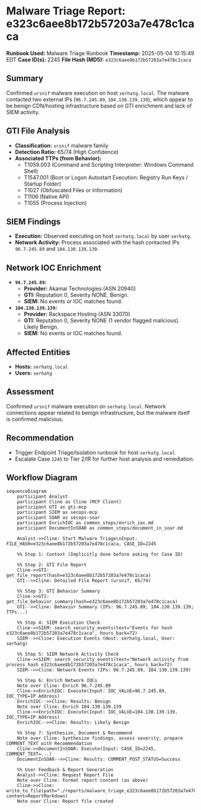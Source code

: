 # Malware Triage Report: e323c6aee8b172b57203a7e478c1caca

**Runbook Used:** Malware Triage Runbook
**Timestamp:** 2025-05-04 10:15:49 EDT
**Case ID(s):** 2245
**File Hash (MD5):** `e323c6aee8b172b57203a7e478c1caca`

## Summary

Confirmed `ursnif` malware execution on host `serhatg.local`. The malware contacted two external IPs (`96.7.245.89`, `104.130.139.139`), which appear to be benign CDN/hosting infrastructure based on GTI enrichment and lack of SIEM activity.

## GTI File Analysis

*   **Classification:** `ursnif` malware family
*   **Detection Ratio:** 65/74 (High Confidence)
*   **Associated TTPs (from Behavior):**
    *   T1059.003 (Command and Scripting Interpreter: Windows Command Shell)
    *   T1547.001 (Boot or Logon Autostart Execution: Registry Run Keys / Startup Folder)
    *   T1027 (Obfuscated Files or Information)
    *   T1106 (Native API)
    *   T1055 (Process Injection)

## SIEM Findings

*   **Execution:** Observed executing on host `serhatg.local` by user `serhatg`.
*   **Network Activity:** Process associated with the hash contacted IPs `96.7.245.89` and `104.130.139.139`.

## Network IOC Enrichment

*   **`96.7.245.89`:**
    *   **Provider:** Akamai Technologies (ASN 20940)
    *   **GTI:** Reputation 0, Severity NONE. Benign.
    *   **SIEM:** No events or IOC matches found.
*   **`104.130.139.139`:**
    *   **Provider:** Rackspace Hosting (ASN 33070)
    *   **GTI:** Reputation 0, Severity NONE (1 vendor flagged malicious). Likely Benign.
    *   **SIEM:** No events or IOC matches found.

## Affected Entities

*   **Hosts:** `serhatg.local`
*   **Users:** `serhatg`

## Assessment

Confirmed `ursnif` malware execution on `serhatg.local`. Network connections appear related to benign infrastructure, but the malware itself is confirmed malicious.

## Recommendation

*   Trigger Endpoint Triage/Isolation runbook for host `serhatg.local`.
*   Escalate Case `2245` to Tier 2/IR for further host analysis and remediation.

## Workflow Diagram

```{mermaid}
sequenceDiagram
    participant Analyst
    participant Cline as Cline (MCP Client)
    participant GTI as gti-mcp
    participant SIEM as secops-mcp
    participant SOAR as secops-soar
    participant EnrichIOC as common_steps/enrich_ioc.md
    participant DocumentInSOAR as common_steps/document_in_soar.md

    Analyst->>Cline: Start Malware Triage\nInput: FILE_HASH=e323c6aee8b172b57203a7e478c1caca, CASE_ID=2245

    %% Step 1: Context (Implicitly done before asking for Case ID)

    %% Step 2: GTI File Report
    Cline->>GTI: get_file_report(hash=e323c6aee8b172b57203a7e478c1caca)
    GTI-->>Cline: Detailed File Report (ursnif, 65/74)

    %% Step 3: GTI Behavior Summary
    Cline->>GTI: get_file_behavior_summary(hash=e323c6aee8b172b57203a7e478c1caca)
    GTI-->>Cline: Behavior Summary (IPs: 96.7.245.89, 104.130.139.139; TTPs...)

    %% Step 4: SIEM Execution Check
    Cline->>SIEM: search_security_events(text="Events for hash e323c6aee8b172b57203a7e478c1caca", hours_back=72)
    SIEM-->>Cline: Execution Events (Host: serhatg.local, User: serhatg)

    %% Step 5: SIEM Network Activity Check
    Cline->>SIEM: search_security_events(text="Network activity from process hash e323c6aee8b172b57203a7e478c1caca", hours_back=72)
    SIEM-->>Cline: Network Events (IPs: 96.7.245.89, 104.130.139.139)

    %% Step 6: Enrich Network IOCs
    Note over Cline: Enrich 96.7.245.89
    Cline->>EnrichIOC: Execute(Input: IOC_VALUE=96.7.245.89, IOC_TYPE=IP Address)
    EnrichIOC-->>Cline: Results: Benign
    Note over Cline: Enrich 104.130.139.139
    Cline->>EnrichIOC: Execute(Input: IOC_VALUE=104.130.139.139, IOC_TYPE=IP Address)
    EnrichIOC-->>Cline: Results: Likely Benign

    %% Step 7: Synthesize, Document & Recommend
    Note over Cline: Synthesize findings, assess severity, prepare COMMENT_TEXT with Recommendation
    Cline->>DocumentInSOAR: Execute(Input: CASE_ID=2245, COMMENT_TEXT=...)
    DocumentInSOAR-->>Cline: Results: COMMENT_POST_STATUS=Success

    %% User Feedback & Report Generation
    Analyst->>Cline: Request Report File
    Note over Cline: Format report content (as above)
    Cline->>Cline: write_to_file(path="./reports/malware_triage_e323c6aee8b172b57203a7e478c1caca_[timestamp].md", content=ReportMarkdown)
    Note over Cline: Report file created
```
